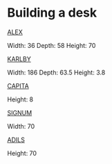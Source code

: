 # Building a desk

[ALEX][1]

Width: 36
Depth: 58
Height: 70

[1]: https://www.ikea.com/il/he/p/alex-drawer-unit-grey-turquoise-30483799/

[KARLBY][2]

Width: 186
Depth: 63.5
Height: 3.8

[2]: https://www.ikea.com/il/he/p/karlby-worktop-oak-veneer-70335189/

[CAPITA][3]

Height: 8

[3]: https://www.ikea.com/il/he/p/capita-leg-stainless-steel-30244346/

[SIGNUM][4]

Width: 70

[4]: https://www.ikea.com/il/he/p/signum-cable-trunking-horizontal-silver-colour-30200253/

[ADILS][5]

Height: 70

[5]: https://www.ikea.com/il/he/p/adils-leg-black-70217973/
